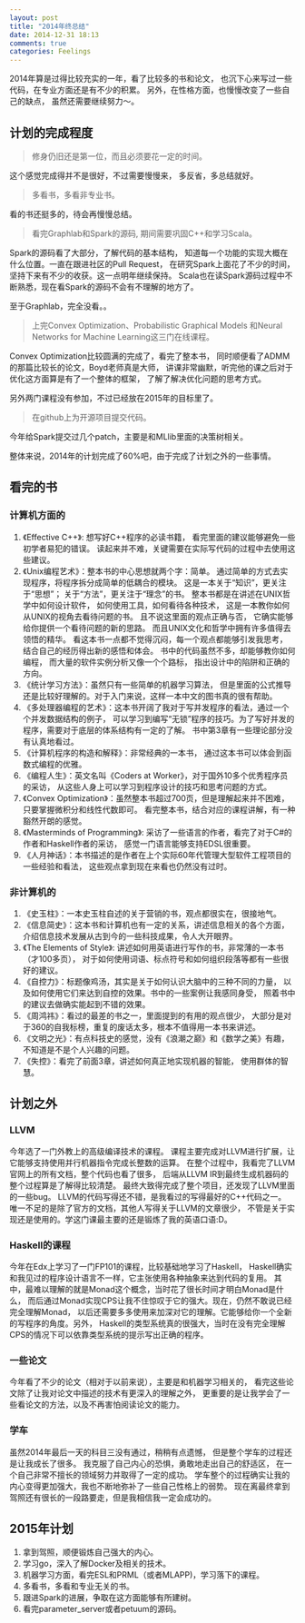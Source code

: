 ```yaml
---
layout: post
title: "2014年终总结"
date: 2014-12-31 18:13
comments: true
categories: Feelings
---
```


2014年算是过得比较充实的一年，看了比较多的书和论文，
也沉下心来写过一些代码，在专业方面还是有不少的积累。
另外，在性格方面，也慢慢改变了一些自己的缺点，
虽然还需要继续努力～。

## 计划的完成程度

> 修身仍旧还是第一位，而且必须要花一定的时间。

这个感觉完成得并不是很好，不过需要慢慢来，
多反省，多总结就好。

> 多看书，多看非专业书。

看的书还挺多的，待会再慢慢总结。

> 看完Graphlab和Spark的源码, 期间需要巩固C++和学习Scala。

Spark的源码看了大部分，了解代码的基本结构，
知道每一个功能的实现大概在什么位置。一直在跟进社区的Pull Request，
在研究Spark上面花了不少的时间，坚持下来有不少的收获。这一点明年继续保持。
Scala也在读Spark源码过程中不断熟悉，现在看Spark的源码不会有不理解的地方了。

至于Graphlab，完全没看。。

> 上完Convex Optimization、Probabilistic Graphical Models
和Neural Networks for Machine Learning这三门在线课程。

Convex Optimization比较圆满的完成了，看完了整本书，
同时顺便看了ADMM的那篇比较长的论文，Boyd老师真是大师，
讲课非常幽默，听完他的课之后对于优化这方面算是有了一个整体的框架，
了解了解决优化问题的思考方式。

另外两门课程没有参加，不过已经放在2015年的目标里了。

> 在github上为开源项目提交代码。

今年给Spark提交过几个patch，主要是和MLlib里面的决策树相关。

整体来说，2014年的计划完成了60%吧，由于完成了计划之外的一些事情。

## 看完的书

### 计算机方面的

1. 《Effective C++》: 想写好C++程序的必读书籍，
看完里面的建议能够避免一些初学者易犯的错误。
读起来并不难，关键需要在实际写代码的过程中去使用这些建议。
2. 《Unix编程艺术》：整本书的中心思想就两个字：简单。
通过简单的方式去实现程序，将程序拆分成简单的低耦合的模块。
这是一本关于“知识”，更关注于“思想”； 关于“方法”，更关注于“理念”的书。 整本书都是在讲述在UNIX哲学中如何设计软件， 如何使用工具，如何看待各种技术， 这是一本教你如何从UNIX的视角去看待问题的书。
且不说这里面的观点正确与否， 它确实能够给你提供一个看待问题的新的思路。 而且UNIX文化和哲学中拥有许多值得去领悟的精华。 看这本书一点都不觉得沉闷，每一个观点都能够引发我思考， 结合自己的经历得出新的感悟和体会。 书中的代码虽然不多，却能够教你如何编程， 而大量的软件实例分析又像一个个路标， 指出设计中的陷阱和正确的方向。
3. 《统计学习方法》：虽然只有一些简单的机器学习算法，
但是里面的公式推导还是比较好理解的。对于入门来说，这样一本中文的图书真的很有帮助。
4. 《多处理器编程的艺术》：这本书开阔了我对于写并发程序的看法，通过一个个并发数据结构的例子，
可以学习到编写“无锁”程序的技巧。为了写好并发的程序，需要对于底层的体系结构有一定的了解。
书中第3章有一些理论部分没有认真地看过。
5. 《计算机程序的构造和解释》：非常经典的一本书，
通过这本书可以体会到函数式编程的优雅。
6. 《编程人生》：英文名叫《Coders at Worker》，对于国外10多个优秀程序员的采访，
从这些人身上可以学习到程序设计的技巧和思考问题的方式。
7. 《Convex Optimization》：虽然整本书超过700页，但是理解起来并不困难，只要掌握微积分和线性代数即可。
看完整本书，结合对应的课程讲解，有一种豁然开朗的感觉。
8. 《Masterminds of Programming》: 采访了一些语言的作者，看完了对于C#的作者和Haskell作者的采访，
感觉一门语言能够支持EDSL很重要。
9. 《人月神话》：本书描述的是作者在上个实际60年代管理大型软件工程项目的一些经验和看法，
这些观点拿到现在来看也仍然没有过时。

### 非计算机的

1. 《史玉柱》：一本史玉柱自述的关于营销的书，观点都很实在，很接地气。
2. 《信息简史》：这本书和计算机也有一定的关系，讲述信息相关的各个方面，
介绍信息技术发展从古到今的一些科技成果，令人大开眼界。
3. 《The Elements of Style》: 讲述如何用英语进行写作的书，非常薄的一本书（才100多页），
对于如何使用词语、标点符号和如何组织段落等都有一些很好的建议。
4. 《自控力》：标题像鸡汤，其实是关于如何认识大脑中的三种不同的力量，
以及如何使用它们来达到自控的效果。书中的一些案例让我感同身受，
照着书中的建议去做确实能起到不错的效果。
5. 《周鸿祎》：看过的最差的书之一，里面提到的有用的观点很少，
大部分是对于360的自我标榜，重复的废话太多，根本不值得用一本书来讲述。
6. 《文明之光》：有点科技史的感觉，没有《浪潮之巅》和《数学之美》有趣，
不知道是不是个人兴趣的问题。
7. 《失控》：看完了前面3章，讲述如何真正地实现机器的智能，
使用群体的智慧。

## 计划之外

### LLVM

今年选了一门外教上的高级编译技术的课程。
课程主要完成对LLVM进行扩展，让它能够支持使用并行机器指令完成长整数的运算。
在整个过程中，我看完了LLVM官网上的所有文档，整个代码也看了很多，
后端从LLVM IR到最终生成机器码的整个过程算是了解得比较清楚。
最终大致得完成了整个项目，还发现了LLVM里面的一些bug。
LLVM的代码写得还不错，是我看过的写得最好的C++代码之一。
唯一不足的是除了官方的文档，其他人写得关于LLVM的文章很少，
不管是关于实现还是使用的。学这门课最主要的还是锻炼了我的英语口语:D。

### Haskell的课程

今年在Edx上学习了一门FP101的课程，比较基础地学习了Haskell，
Haskell确实和我见过的程序设计语言不一样，它主张使用各种抽象来达到代码的复用。
其中，最难以理解的就是Monad这个概念，当时花了很长时间才明白Monad是什么，
而后通过Monad实现CPS让我不住惊叹于它的强大。现在，仍然不敢说已经完全理解Monad，
以后还需要多多使用来加深对它的理解。它能够给你一个全新的写程序的角度。另外，
Haskell的类型系统真的很强大，当时在没有完全理解CPS的情况下可以依靠类型系统的提示写出正确的程序。

### 一些论文

今年看了不少的论文（相对于以前来说），主要是和机器学习相关的，
看完这些论文除了让我对论文中描述的技术有更深入的理解之外，
更重要的是让我学会了一些看论文的方法，以及不再害怕阅读论文的能力。

### 学车

虽然2014年最后一天的科目三没有通过，稍稍有点遗憾，
但是整个学车的过程还是让我成长了很多。
我克服了自己内心的恐惧，勇敢地走出自己的舒适区，
在一个自己非常不擅长的领域努力并取得了一定的成功。
学车整个的过程确实让我的内心变得更加强大，我也不断地弥补了一些自己性格上的弱势。
现在离最终拿到驾照还有很长的一段路要走，但是我相信我一定会成功的。

## 2015年计划

1. 拿到驾照，顺便锻炼自己强大的内心。
2. 学习go，深入了解Docker及相关的技术。
3. 机器学习方面，看完ESL和PRML（或者MLAPP)，学习落下的课程。
4. 多看书，多看和专业无关的书。
5. 跟进Spark的进展，争取在这方面能够有所建树。
6. 看完parameter_server或者petuum的源码。
